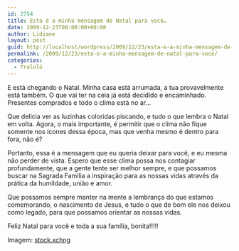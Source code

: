 ```yaml
---
id: 2754
title: Esta é a minha mensagem de Natal para você…
date: 2009-12-23T00:00:00+00:00
author: Lidiane
layout: post
guid: http://localhost/wordpress/2009/12/23/esta-e-a-minha-mensagem-de-natal-para-voce/
permalink: /2009/12/23/esta-e-a-minha-mensagem-de-natal-para-voce/
categories:
  - Trololó
---
```

E está chegando o Natal. Minha casa está arrumada, a tua provavelmente está também. O que vai ter na ceia já está decidido e encaminhado. Presentes comprados e todo o clima está no ar…

Que delícia ver as luzinhas coloridas piscando, e tudo o que lembra o Natal em volta. Agora, o mais importante, é permitir que o clima não fique somente nos ícones dessa época, mas que venha mesmo é dentro para fora, não é?<!--more-->

Portanto, essa é a mensagem que eu queria deixar para você, e eu mesma não perder de vista. Espero que esse clima possa nos contagiar profundamente, que a gente tente ser melhor sempre, e que possamos buscar na Sagrada Família a inspiração para as nossas vidas através da prática da humildade, união e amor.

Que possamos sempre manter na mente a lembrança do que estamos comemorando, o nascimento de Jesus, e tudo o que de bom ele nos deixou como legado, para que possamos orientar as nossas vidas.

Feliz Natal para você e toda a sua família, bonita!!!!!

Imagem: <a href="http://www.sxc.hu/" target="_blank">stock.xchng</a>
